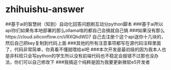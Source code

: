 # zhihuishu-answer
##基于ai的智慧树（知到）自动化回答问题刷互动分python脚本
###基于ai所以api你们如果有本地部署的那么ollama啥的都自己会搞就自己搞
###如果没有那么https://cloud.siliconflow.cn/i/RXQhdWD7
自己去注册个这个api送你十几块的，然后自己把key复制到代码上面
###其他的所有注意事项都写在源代码注释里面了，代码非常简单，你真看不懂就喂给ai吧
###本次开发是最初级的因为我本人也是非科班只会写python的学生所以没有前端代码也不稳定会报错不过那也没办法，你们可以自己修改下
###我搞这个纯粹是因为我要更新微软e5开发者
